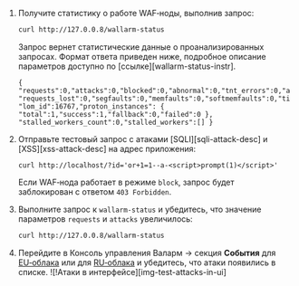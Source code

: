 1. Получите статистику о работе WAF‑ноды, выполнив запрос:

    ```bash
    curl http://127.0.0.8/wallarm-status
    ```

    Запрос вернет статистические данные о проанализированных запросах. Формат ответа приведен ниже, подробное описание параметров доступно по [ссылке][wallarm-status-instr].
    ```
    { "requests":0,"attacks":0,"blocked":0,"abnormal":0,"tnt_errors":0,"api_errors":0,
    "requests_lost":0,"segfaults":0,"memfaults":0,"softmemfaults":0,"time_detect":0,"db_id":46,
    "lom_id":16767,"proton_instances": { "total":1,"success":1,"fallback":0,"failed":0 },
    "stalled_workers_count":0,"stalled_workers":[] }
    ```
2. Отправьте тестовый запрос с атаками [SQLI][sqli-attack-desc] и [XSS][xss-attack-desc] на адрес приложения:

    ```
    curl http://localhost/?id='or+1=1--a-<script>prompt(1)</script>'
    ```

    Если WAF‑нода работает в режиме `block`, запрос будет заблокирован с ответом `403 Forbidden`.
3. Выполните запрос к `wallarm-status` и убедитесь, что значение параметров `requests` и `attacks` увеличилось:

    ```bash
    curl http://127.0.0.8/wallarm-status
    ```
4. Перейдите в Консоль управления Валарм → секция **События** для [EU‑облака](https://my.wallarm.com/search) или для [RU‑облака](https://my.wallarm.ru/search) и убедитесь, что атаки появились в списке.
    ![!Атаки в интерфейсе][img-test-attacks-in-ui]
